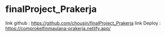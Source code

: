 # finalProject_Prakerja

link github : https://github.com/chousin/finalProject_Prakerja
link Deploy : https://comprokelfinmaulana-prakerja.netlify.app/
